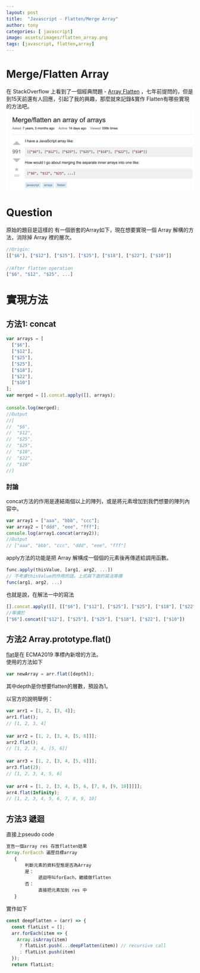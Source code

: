 ```yaml
---
layout: post
title:  "Javascript - Flatten/Merge Array"
author: tony
categories: [ javascript]
image: assets/images/flatten_array.png
tags: [javascript, flatten,array]
---
```

# Merge/Flatten Array
在 StackOverflow 上看到了一個經典問題 - [Array Flatten](https://stackoverflow.com/questions/10865025/merge-flatten-an-array-of-arrays) ，七年前提問的，但是到15天前還有人回應，引起了我的興趣，那麼就來記錄&實作 Flatten有哪些實現的方法吧。  
![flatten](assets/images/stackoverflow/flatten.png)

# Question
原始的題目是這樣的
有一個嵌套的Array如下，現在想要實現一個 Array 解構的方法，消除掉 Array 裡的層次。
```javascript
//Origin:
[["$6"], ["$12"], ["$25"], ["$25"], ["$18"], ["$22"], ["$10"]]

//After flatten operation
["$6", "$12", "$25", ...]
```

# 實現方法
## 方法1:  concat
```javascript
var arrays = [
  ["$6"],
  ["$12"],
  ["$25"],
  ["$25"],
  ["$18"],
  ["$22"],
  ["$10"]
];
var merged = [].concat.apply([], arrays);

console.log(merged);
//Output
//[
//  "$6",
//  "$12",
//  "$25",
//  "$25",
//  "$18",
//  "$22",
//  "$10"
//]
```
### 討論
concat方法的作用是連結兩個以上的陣列，或是將元素增加到我們想要的陣列內容中。
```javascript
var array1 = ["aaa", "bbb", "ccc"];
var array2 = ["ddd", "eee", "fff"];
console.log(array1.concat(array2));
//Output
// ["aaa", "bbb", "ccc", "ddd", "eee", "fff"]
``` 
apply方法的功能是把 Array 解構成一個個的元素後再傳遞給調用函數。
```javascript
func.apply(thisValue, [arg1, arg2, ...])
// 不考慮thisValue的作用的話，上式與下面的寫法等價
func(arg1, arg2, ...)
```
也就是說，在解法一中的寫法
```javascript
[].concat.apply([], [["$6"], ["$12"], ["$25"], ["$25"], ["$18"], ["$22"], ["$10"]])
//等價於
["$6"].concat(["$12"], ["$25"], ["$25"], ["$18"], ["$22"], ["$10"])
```

## 方法2 Array.prototype.flat()
[flat](https://developer.mozilla.org/en-US/docs/Web/JavaScript/Reference/Global_Objects/Array/flat)是在 ECMA2019 準標內新增的方法。  
使用的方法如下
```javascript
var newArray = arr.flat([depth]);
```
其中depth是你想要flatten的層數，預設為1。

以官方的說明舉例：
```javascript
var arr1 = [1, 2, [3, 4]];
arr1.flat(); 
// [1, 2, 3, 4]

var arr2 = [1, 2, [3, 4, [5, 6]]];
arr2.flat();
// [1, 2, 3, 4, [5, 6]]

var arr3 = [1, 2, [3, 4, [5, 6]]];
arr3.flat(2);
// [1, 2, 3, 4, 5, 6]

var arr4 = [1, 2, [3, 4, [5, 6, [7, 8, [9, 10]]]]];
arr4.flat(Infinity);
// [1, 2, 3, 4, 5, 6, 7, 8, 9, 10]
```
## 方法3 遞迴
直接上pseudo code
```javascript
宣告一個array res 存放flatten姞果
Array.forEacch 遍歷目標array
   {
       判斷元素的資料型態是否為Array
       是：
            遞迴呼叫forEach，繼續做flatten
       否：
            直接把元素加到 res 中
   }
```

實作如下
```javascript
const deepFlatten = (arr) => {
  const flatList = [];
  arr.forEach(item => {
    Array.isArray(item)
     ? flatList.push(...deepFlatten(item)) // recursive call
     : flatList.push(item)
  });
  return flatList;
```

